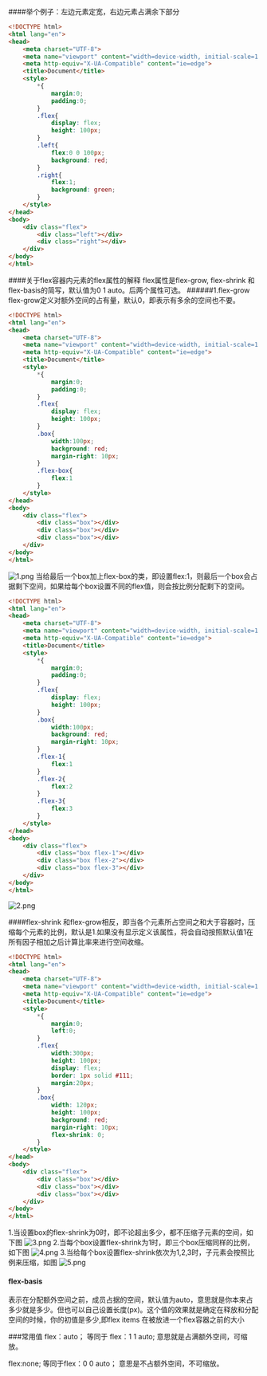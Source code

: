 ####举个例子：左边元素定宽，右边元素占满余下部分
```` html
<!DOCTYPE html>
<html lang="en">
<head>
    <meta charset="UTF-8">
    <meta name="viewport" content="width=device-width, initial-scale=1.0">
    <meta http-equiv="X-UA-Compatible" content="ie=edge">
    <title>Document</title>
    <style>
        *{
            margin:0;
            padding:0;
        }
        .flex{
            display: flex;
            height: 100px;
        }
        .left{
            flex:0 0 100px;
            background: red;
        }
        .right{
            flex:1;
            background: green;
        }
    </style>
</head>
<body>
    <div class="flex">
        <div class="left"></div>
        <div class="right"></div>
    </div>
</body>
</html>
````
####关于flex容器内元素的flex属性的解释
flex属性是flex-grow, flex-shrink 和 flex-basis的简写，默认值为0 1 auto。后两个属性可选。
######1.flex-grow
flex-grow定义对额外空间的占有量，默认0，即表示有多余的空间也不要。
```` html
<!DOCTYPE html>
<html lang="en">
<head>
    <meta charset="UTF-8">
    <meta name="viewport" content="width=device-width, initial-scale=1.0">
    <meta http-equiv="X-UA-Compatible" content="ie=edge">
    <title>Document</title>
    <style>
        *{
            margin:0;
            padding:0;
        }
        .flex{
            display: flex;
            height: 100px;
        }
        .box{
            width:100px;
            background: red;
            margin-right: 10px;
        }
        .flex-box{
            flex:1
        }
    </style>
</head>
<body>
    <div class="flex">
        <div class="box"></div>
        <div class="box"></div>
        <div class="box"></div>
    </div>
</body>
</html>
````
![1.png](https://upload-images.jianshu.io/upload_images/13613564-e4d5a82c13789c8d.png?imageMogr2/auto-orient/strip%7CimageView2/2/w/1240)
      当给最后一个box加上flex-box的类，即设置flex:1，则最后一个box会占据剩下空间，如果给每个box设置不同的flex值，则会按比例分配剩下的空间。
```` html
<!DOCTYPE html>
<html lang="en">
<head>
    <meta charset="UTF-8">
    <meta name="viewport" content="width=device-width, initial-scale=1.0">
    <meta http-equiv="X-UA-Compatible" content="ie=edge">
    <title>Document</title>
    <style>
        *{
            margin:0;
            padding:0;
        }
        .flex{
            display: flex;
            height: 100px;
        }
        .box{
            width:100px;
            background: red;
            margin-right: 10px;
        }
        .flex-1{
            flex:1
        }
        .flex-2{
            flex:2
        }
        .flex-3{
            flex:3
        }
    </style>
</head>
<body>
    <div class="flex">
        <div class="box flex-1"></div>
        <div class="box flex-2"></div>
        <div class="box flex-3"></div>
    </div>
</body>
</html>

````
![2.png](https://upload-images.jianshu.io/upload_images/13613564-9df7eea1d34f3ff7.png?imageMogr2/auto-orient/strip%7CimageView2/2/w/1240)

####flex-shrink
和flex-grow相反，即当各个元素所占空间之和大于容器时，压缩每个元素的比例，默认是1.如果没有显示定义该属性，将会自动按照默认值1在所有因子相加之后计算比率来进行空间收缩。
```` html
<!DOCTYPE html>
<html lang="en">
<head>
    <meta charset="UTF-8">
    <meta name="viewport" content="width=device-width, initial-scale=1.0">
    <meta http-equiv="X-UA-Compatible" content="ie=edge">
    <title>Document</title>
    <style>
        *{
            margin:0;
            left:0;
        }
        .flex{
            width:300px;
            height: 100px;
            display: flex;
            border: 1px solid #111;
            margin:20px;
        }
        .box{
            width: 120px;
            height: 100px;
            background: red;
            margin-right: 10px;
            flex-shrink: 0;
        }
    </style>
</head>
<body>
    <div class="flex">
        <div class="box"></div>
        <div class="box"></div>
        <div class="box"></div>
    </div>
</body>
</html>
````
1.当设置box的flex-shrink为0时，即不论超出多少，都不压缩子元素的空间，如下图
![3.png](https://upload-images.jianshu.io/upload_images/13613564-5801f72d239dcdd8.png?imageMogr2/auto-orient/strip%7CimageView2/2/w/1240)
2.当每个box设置flex-shrink为1时，即三个box压缩同样的比例，如下图
![4.png](https://upload-images.jianshu.io/upload_images/13613564-0208796b24e54aab.png?imageMogr2/auto-orient/strip%7CimageView2/2/w/1240)
3.当给每个box设置flex-shrink依次为1,2,3时，子元素会按照比例来压缩，如图
![5.png](https://upload-images.jianshu.io/upload_images/13613564-80fb6f12c9f5faa8.png?imageMogr2/auto-orient/strip%7CimageView2/2/w/1240)

#### flex-basis
表示在分配额外空间之前，成员占据的空间，默认值为auto，意思就是你本来占多少就是多少。但也可以自己设置长度(px)。这个值的效果就是确定在释放和分配空间的时候，你的初值是多少,即flex items 在被放进一个flex容器之前的大小

###常用值
flex：auto；  等同于 flex：1 1 auto; 意思就是占满额外空间，可缩放。

flex:none;  等同于flex：0 0 auto；  意思是不占额外空间，不可缩放。

